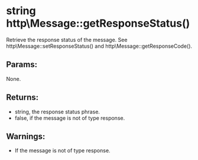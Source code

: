# string http\Message::getResponseStatus()

Retrieve the response status of the message.
See http\Message::setResponseStatus() and http\Message::getResponseCode().

## Params:

None.

## Returns:

* string, the response status phrase.
* false, if the message is not of type response.

## Warnings:

* If the message is not of type response.
